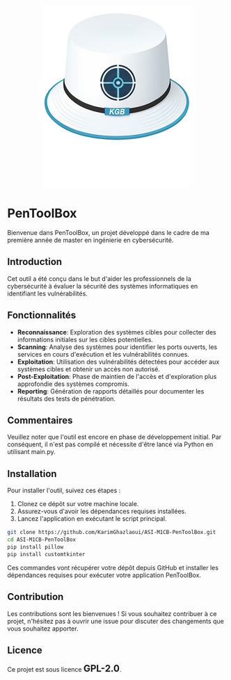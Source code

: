 <p align="center">
  <img src="./img/logo/logo_large_bm.png">
</p>

# PenToolBox

Bienvenue dans PenToolBox, un projet développé dans le cadre de ma première année de master en ingénierie en cybersécurité.

## Introduction

Cet outil a été conçu dans le but d'aider les professionnels de la cybersécurité à évaluer la sécurité des systèmes informatiques en identifiant les vulnérabilités.

## Fonctionnalités

- **Reconnaissance**: Exploration des systèmes cibles pour collecter des informations initiales sur les cibles potentielles.
- **Scanning**: Analyse des systèmes pour identifier les ports ouverts, les services en cours d'exécution et les vulnérabilités connues.
- **Exploitation**: Utilisation des vulnérabilités détectées pour accéder aux systèmes cibles et obtenir un accès non autorisé.
- **Post-Exploitation**: Phase de maintien de l'accès et d'exploration plus approfondie des systèmes compromis.
- **Reporting**: Génération de rapports détaillés pour documenter les résultats des tests de pénétration.

## Commentaires

Veuillez noter que l'outil est encore en phase de développement initial. Par conséquent, il n'est pas compilé et nécessite d'être lancé via Python en utilisant main.py.

## Installation

Pour installer l'outil, suivez ces étapes :

1. Clonez ce dépôt sur votre machine locale.
2. Assurez-vous d'avoir les dépendances requises installées.
3. Lancez l'application en exécutant le script principal.

```bash
git clone https://github.com/KarimGhazlaoui/ASI-M1CB-PenToolBox.git
cd ASI-M1CB-PenToolBox
pip install pillow
pip install customtkinter
```
Ces commandes vont récupérer votre dépôt depuis GitHub et installer les dépendances requises pour exécuter votre application PenToolBox.

## Contribution
Les contributions sont les bienvenues ! Si vous souhaitez contribuer à ce projet, n'hésitez pas à ouvrir une issue pour discuter des changements que vous souhaitez apporter.

## Licence
Ce projet est sous licence <span style="font-size:1.5em; font-weight:bold;">GPL-2.0</span>.
